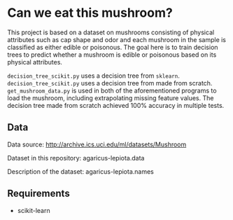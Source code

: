 # Can we eat this mushroom?

This project is based on a dataset on mushrooms consisting of physical
attributes such as cap shape and odor and each mushroom in the
sample is classified as either edible or poisonous. The goal here is to 
train decision trees to predict whether a mushroom is edible or poisonous
based on its physical attributes. 

`decision_tree_scikit.py` uses a decision
tree from `sklearn`. `decision_tree_scikit.py` uses a decision tree from
made from scratch. `get_mushroom_data.py` is used in both of the aforementioned
programs to load the mushroom, including extrapolating missing feature values.
The decision tree made from scratch achieved 100% accuracy in multiple tests.

## Data
Data source: http://archive.ics.uci.edu/ml/datasets/Mushroom

Dataset in this repository: agaricus-lepiota.data

Description of the dataset: agaricus-lepiota.names

## Requirements
- scikit-learn